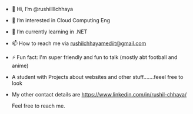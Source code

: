 - 👋 Hi, I’m @rushillllchhaya
- 👀 I’m interested in Cloud Computing Eng
- 🌱 I’m currently learning in .NET
- 📫 How to reach me via rushilchhayamediit@gmail.com
- ⚡ Fun fact: I'm super friendly and fun to talk (mostly abt football and anime)
- A student with Projects about websites and other stuff.......feeel free to look
- My other contact details are
    https://www.linkedin.com/in/rushil-chhaya/

    Feel free to reach me.

<!---
rushillllchhaya/rushillllchhaya is a ✨ special ✨ repository because its `README.md` (this file) appears on your GitHub profile.
You can click the Preview link to take a look at your changes.
--->
